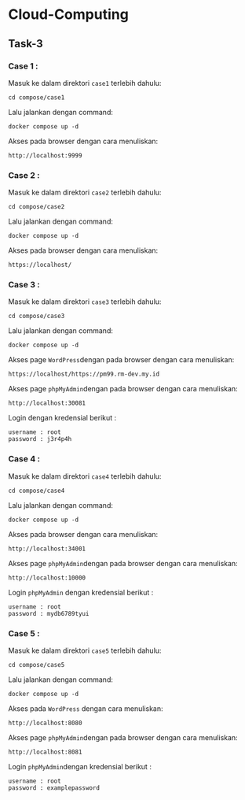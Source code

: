 # Cloud-Computing

## Task-3

### Case 1 :

Masuk ke dalam direktori `case1` terlebih dahulu:

```
cd compose/case1
```
Lalu jalankan dengan command:
```
docker compose up -d
```
Akses pada browser dengan cara menuliskan:
```
http://localhost:9999
```

### Case 2 :

Masuk ke dalam direktori `case2` terlebih dahulu:

```
cd compose/case2
```
Lalu jalankan dengan command:
```
docker compose up -d
```
Akses pada browser dengan cara menuliskan:
```
https://localhost/
```

### Case 3 :

Masuk ke dalam direktori `case3` terlebih dahulu:

```
cd compose/case3
```
Lalu jalankan dengan command:
```
docker compose up -d
```
Akses page `WordPress`dengan pada browser dengan cara menuliskan:
```
https://localhost/https://pm99.rm-dev.my.id
```
Akses page `phpMyAdmin`dengan pada browser dengan cara menuliskan:
```
http://localhost:30081
```
Login dengan kredensial berikut :
```
username : root
password : j3r4p4h
```

### Case 4 :

Masuk ke dalam direktori `case4` terlebih dahulu:

```
cd compose/case4
```
Lalu jalankan dengan command:
```
docker compose up -d
```
Akses pada browser dengan cara menuliskan:
```
http://localhost:34001
```
Akses page `phpMyAdmin`dengan pada browser dengan cara menuliskan:
```
http://localhost:10000
```
Login `phpMyAdmin` dengan kredensial berikut :
```
username : root
password : mydb6789tyui
```

### Case 5 :

Masuk ke dalam direktori `case5` terlebih dahulu:

```
cd compose/case5
```
Lalu jalankan dengan command:
```
docker compose up -d
```
Akses pada `WordPress` dengan cara menuliskan:
```
http://localhost:8080
```
Akses page `phpMyAdmin`dengan pada browser dengan cara menuliskan:
```
http://localhost:8081
```
Login `phpMyAdmin`dengan kredensial berikut :
```
username : root
password : examplepassword
```

